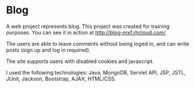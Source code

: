 # Blog #
A web project represents blog. This project was created for training purposes. You can see it in action at http://blog-mxf.rhcloud.com/

The users are able to leave comments without being loged in, and can write posts (sign up and log in required).

The site supports users with disabled cookies and javascript.

I used the following technologies: Java, MongoDB, Servlet API, JSP, JSTL, JUnit, Jackson, Bootstrap, AJAX, HTML/CSS.